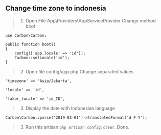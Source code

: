 ## Change time zone to indonesia
> 1. Open File App\Providers\AppServiceProvider
Change method boot
```
use Carbon\Carbon;

public function boot()
{
	config(['app.locale' => 'id']);
	Carbon::setLocale('id');
}
```
> 2. Open file config/app.php
Change separated values
```
'timezone' => 'Asia/Jakarta',

'locale' => 'id',

'faker_locale' => 'id_ID',
```
> 3. Display the date with Indonesian language
```
Carbon\Carbon::parse('2019-03-01')->translatedFormat('d F Y');
```
> 3. Run this artisan ```php artisan config:clear```. Done.
